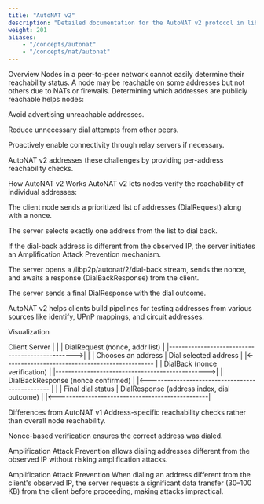 ```yaml
---
title: "AutoNAT v2"
description: "Detailed documentation for the AutoNAT v2 protocol in libp2p."
weight: 201
aliases:
    - "/concepts/autonat"
    - "/concepts/nat/autonat"
---
```


Overview
Nodes in a peer-to-peer network cannot easily determine their reachability status. A node may be reachable on some addresses but not others due to NATs or firewalls. Determining which addresses are publicly reachable helps nodes:

Avoid advertising unreachable addresses.

Reduce unnecessary dial attempts from other peers.

Proactively enable connectivity through relay servers if necessary.

AutoNAT v2 addresses these challenges by providing per-address reachability checks.

How AutoNAT v2 Works
AutoNAT v2 lets nodes verify the reachability of individual addresses:

The client node sends a prioritized list of addresses (DialRequest) along with a nonce.

The server selects exactly one address from the list to dial back.

If the dial-back address is different from the observed IP, the server initiates an Amplification Attack Prevention mechanism.

The server opens a /libp2p/autonat/2/dial-back stream, sends the nonce, and awaits a response (DialBackResponse) from the client.

The server sends a final DialResponse with the dial outcome.

AutoNAT v2 helps clients build pipelines for testing addresses from various sources like identify, UPnP mappings, and circuit addresses.

Visualization

Client                                          Server
|                                                 |
| DialRequest (nonce, addr list)                  |
|------------------------------------------------>|
|                                                 | Chooses an address
|                   Dial selected address         |
|<----------------------------------------------- |
| DialBack (nonce verification)                   |
|------------------------------------------------>|
| DialBackResponse (nonce confirmed)              |
|<----------------------------------------------- |
|                                                 | Final dial status
| DialResponse (address index, dial outcome)      |
|<------------------------------------------------|



Differences from AutoNAT v1
Address-specific reachability checks rather than overall node reachability.

Nonce-based verification ensures the correct address was dialed.

Amplification Attack Prevention allows dialing addresses different from the observed IP without risking amplification attacks.

Amplification Attack Prevention
When dialing an address different from the client's observed IP, the server requests a significant data transfer (30–100 KB) from the client before proceeding, making attacks impractical.

